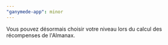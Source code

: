 ```yaml
---
"ganymede-app": minor
---
```


Vous pouvez désormais choisir votre niveau lors du calcul des récompenses de l'Almanax.
